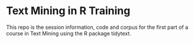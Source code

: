 # Text Mining in R Training

This repo is the session information, code and corpus for the first part of a course in Text Mining using the R package tidytext.
